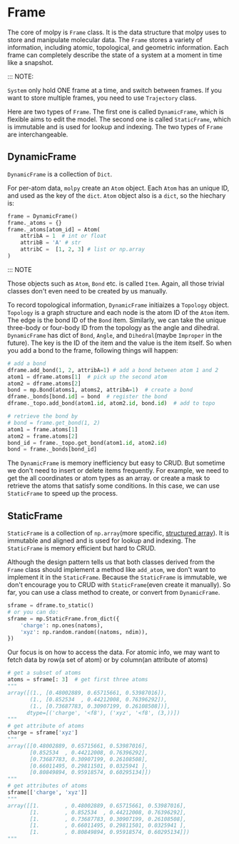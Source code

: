 # Frame

The core of molpy is `Frame` class. It is the data structure that molpy uses to store and manipulate molecular data. The `Frame` stores a variety of information, including atomic, topological, and geometric information. Each frame can completely describe the state of a system at a moment in time like a snapshot. 

::: NOTE:

`System` only hold ONE frame at a time, and switch between frames. If you want to store multiple frames, you need to use `Trajectory` class.

Here are two types of `Frame`. The first one is called `DynamicFrame`, which is flexible aims to edit the model. The second one is called `StaticFrame`, which is immutable and is used for lookup and indexing. The two types of `Frame` are interchangeable. 

## DynamicFrame

`DynamicFrame` is a collection of `Dict`.

For per-atom data, `molpy` create an `Atom` object. Each `Atom` has an unique ID, and used as the key of the `dict`. `Atom` object also is a `dict`, so the hiechary is:

```python
frame = DynamicFrame()
frame._atoms = {}
frame._atoms[atom_id] = Atom(
    attribA = 1  # int or float
    attribB = 'A' # str
    attribC =  [1, 2, 3] # list or np.array
)
```
::: NOTE

Those objects such as `Atom`, `Bond` etc. is called `Item`. Again, all those trivial classes don't even need to be created by us manually. 

To record topological information, `DynamicFrame` initiaizes a `Topology` object. `Topology` is a graph structure and each node is the atom ID of the `Atom` item. The edge is the bond ID of the `Bond` item. Similarly, we can take the unique three-body or four-body ID from the topology as the angle and dihedral. `DynamicFrame` has dict of `Bond`, `Angle`, and `Dihedral`(maybe `Improper` in the future). The key is the ID of the item and the value is the item itself. So when you add a bond to the frame, following things will happen:

``` python
# add a bond
dframe.add_bond(1, 2, attribA=1) # add a bond between atom 1 and 2
atom1 = dframe.atoms[1]  # pick up the second atom
atom2 = dframe.atoms[2]
bond = mp.Bond(atoms1, atoms2, attribA=1)  # create a bond
dframe._bonds[bond.id] = bond  # register the bond
dframe._topo.add_bond(atom1.id, atom2.id, bond.id)  # add to topo

# retrieve the bond by
# bond = frame.get_bond(1, 2)
atom1 = frame.atoms[1]
atom2 = frame.atoms[2]
bond_id = frame._topo.get_bond(atom1.id, atom2.id)
bond = frame._bonds[bond_id]
```
The `DynamicFrame` is memory inefficiency but easy to CRUD. But sometime we don't need to insert or delete items frequently. For example, we need to get the all coordinates or atom types as an array. or create a mask to retrieve the atoms that satisfy some conditions. In this case, we can use `StaticFrame` to speed up the process.

## StaticFrame

`StaticFrame` is a collection of `np.array`(more specific, [structured array](https://numpy.org/doc/stable/user/basics.rec.html)). It is immutable and aligned and is used for lookup and indexing. The `StaticFrame` is memory efficient but hard to CRUD. 

Although the design pattern tells us that both classes derived from the `Frame` class should implement a method like `add_atom`, we don't want to implement it in the `StaticFrame`. Because the `StaticFrame` is immutable, we don't encourage you to CRUD with `StaticFrame`(even create it manually). So far, you can use a class method to create, or convert from `DynamicFrame`. 

``` python
sframe = dframe.to_static()
# or you can do:
sframe = mp.StaticFrame.from_dict({
    'charge': np.ones(natoms), 
    'xyz': np.random.random((natoms, ndim)), 
})
```

Our focus is on how to access the data. For atomic info, we may want to fetch data by row(a set of atom) or by column(an attribute of atoms)

``` python
# get a subset of atoms
atoms = sframe[: 3]  # get first three atoms
"""
array([(1., [0.48002889, 0.65715661, 0.53987016]),
       (1., [0.852534  , 0.44212008, 0.76396292]),
       (1., [0.73687783, 0.30907199, 0.26108508])],
      dtype=[('charge', '<f8'), ('xyz', '<f8', (3,))])
"""
# get attribute of atoms
charge = sframe['xyz']
"""
array([[0.48002889, 0.65715661, 0.53987016],
       [0.852534  , 0.44212008, 0.76396292],
       [0.73687783, 0.30907199, 0.26108508],
       [0.66011495, 0.29811501, 0.0325941 ],
       [0.80849894, 0.95918574, 0.60295134]])
"""
# get attributes of atoms
sframe[['charge', 'xyz']]
"""
array([[1.        , 0.48002889, 0.65715661, 0.53987016],
       [1.        , 0.852534  , 0.44212008, 0.76396292],
       [1.        , 0.73687783, 0.30907199, 0.26108508],
       [1.        , 0.66011495, 0.29811501, 0.0325941 ],
       [1.        , 0.80849894, 0.95918574, 0.60295134]])
"""
```

